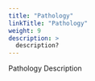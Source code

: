 ```yaml
---
title: "Pathology"
linkTitle: "Pathology"
weight: 9
description: >
  description? 
---
```


Pathology Description
